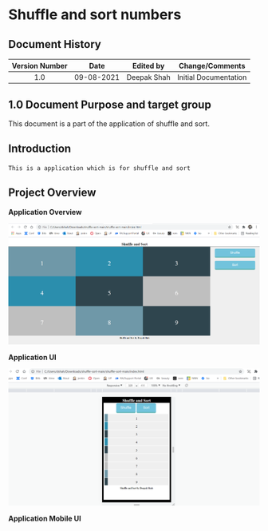 # Shuffle and sort numbers

## Document History

| **Version Number** |  **Date**  | **Edited by** |  **Change/Comments**  |
| :----------------: | :--------: | :-----------: | :-------------------: |
|        1.0         | 09-08-2021 |  Deepak Shah  | Initial Documentation |

## 1.0 Document Purpose and target group

This document is a part of the application of shuffle and sort.

## Introduction

```
This is a application which is for shuffle and sort
```

## Project Overview

**Application Overview**

![](media/desktop.PNG)

**Application UI**

![](media/mobile.PNG)

**Application Mobile UI**

